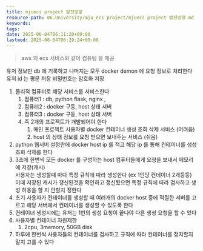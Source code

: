 ```yaml
---
title: mjuecs project 발전방향
resource-path: 06.University/mju_ecs project/mjuecs project 발전방향.md
keywords:
tags:
date: 2025-06-04T06:11:20+09:00
lastmod: 2025-06-04T06:29:24+09:00
---
```

> aws 의 ecs 서비스와 같이 컴퓨팅 을 제공

유저 정보만 db 에 기록하고 나머지는 모두 docker demon 에 요청 정보로 처리한다
유저 id 는 평문 저장
비밀번호는 암호화 저장



1. 물리적 컴퓨터로 해당 서비스를 서비스한다
	1. 컴퓨터1 : db, python flask, nginx , 
	2. 컴퓨터2 : docker 구동, host 상태 서버
	3. 컴퓨터3 : docker 구동, host 상태 서버
	4. 즉 2개의 프로젝트가 개발되어야 한다
		1. 매인 프로젝트 사용자별 docker 컨테이너 생성 조회 삭제 서비스 (어려움)
		2. host 의 상태 정보를 요청 받으면 보내주는 서비스 (쉬움)
2. python 웹서버  설정란에 docker host ip 를 적고 해당 ip 를 통해 컨테이너를 생성 조회 삭제를 한다
3. 3초에 한번씩 모든 docker 를 구성하는 host 컴퓨터들에게 요청을 보내서 메모리에 저장(캐시)  
   사용자는 생성할때 마다 특정 규칙에 따라 생성한다 (ex 1인당 컨테이너 2개등등) 이때 저장된 캐시가 갱신된것을 확인하고 갱신됬으면 특정 규칙에 따라 검사하고 생성 허용을 할 지 안할지 정한다
4. 초기 사용자가 컨테이너를 생성할 때 여러개의 docker host 중에 적절한 서버를 고르고 해당 서버에서 컨테이너를 생성할 수 있도록 한다
5. 컨테이너 생성시에는 유저는 1번의 생성 요청이 끝나야 다른 생성 요청을 할 수 있다
6. 사용자별 컨테이너 자원제한
	1. 2cpu, 3memory, 50GB disk
7. 하루에 한번씩 사용자들의 컨테이너를 검사하고 규칙에 따라 컨테이너를 정지할지 말지 고를 수 있다